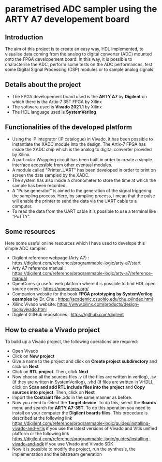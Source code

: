 # parametrised ADC sampler using the ARTY A7 developement board
## Introduction
The aim of this project is to create an easy way, HDL implemented, to visualise data coming from the analog to digital converter (ADC) mounted onto the FPGA developement board. In this way, it is possible to characterise the ADC, perform some tests on the ADC performances, test some Digital Signal Processing (DSP) modules or to sample analog signals.

## Details about the project
- The FPGA developement board used is the **ARTY A7** by **Digilent** on which there is tha Artix-7 35T FPGA by Xilinx
- The software used is **Vivado 2021.1** by Xilinx 
- The HDL language used is **SystemVerilog**

## Functionalities of the developed platform
- Using the IP integrator (IP catalogue) in Vivado, it has been possible to instantiate the XADC module into the design. The Artix-7 FPGA has inside the XADC chip which is the analog to digital converter provided by Xilinx.
- A particular Wrapping circuit has been built in order to create a simple interface accessible from other eventual modules.
- A module called "Printer_UART" has been developed in order to print on screen the data sampled by the XADC.
- The system has also inside a chronometer to store the time at which the sample has been recorded.
- A "Pulse generator" is aimed to the generation of the signal triggering the sampling process. Here, by sampling process, I mean that the pulse will enable the printer to send the data via the UART cable to a computer.
- To read the data from the UART cable it is possible to use a terminal like "PuTTY".

## Some resources
Here some useful online resources which I have used to develope this simple ADC sampler:
- Digilent reference webpage (Arty A7) : https://digilent.com/reference/programmable-logic/arty-a7/start
- Arty A7 reference manual : https://digilent.com/reference/programmable-logic/arty-a7/reference-manual
- OpenCores (a useful web platform where it is possible to find HDL open source cores) : https://opencores.org/
- Companion website for the book **FPGA prototyping by SystemVerilog examples** by Dr. Chu : https://academic.csuohio.edu/chu_p/index.html
- Xilinx Vivado website: https://www.xilinx.com/products/design-tools/vivado.html
- Digilent GitHub repositories : https://github.com/digilent

## How to create a Vivado project
To build up a Vivado project, the following operations are required:
- Open Vivado
- Click on **New project**
- Give a name to the project and click on **Create project subdirectory** and click on **Next**
- Click on **RTL project**. Then, click **Next**
- Now choose all the sources files .v (if the files are written in verilog), .sv (if they are written in SystemVerilog), .vhd (if files are written in VHDL), click on **Scan and add RTL include files into the project** and **Copy sources into project**. Then, click on **Next**
- Import the **Costraint file** .xdc in the same manner as before.
- Now you need to select the **Target device**. To do this, select the **Boards** menu and search for **ARTY A7-35T**. To do this operation you need to install on your computer the **Digilent boards files**. This procedure is described at the following link https://digilent.com/reference/programmable-logic/guides/installing-vivado-and-vitis if you use the latest versions of Vivado and Vitis unified platform or the following link https://digilent.com/reference/programmable-logic/guides/installing-vivado-and-sdk if you use Vivado and Vivado SDK. 
- Now it is possible to modify the project, run the synthesis, the implementation and the bitstream generation
